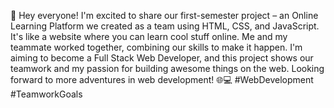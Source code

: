 
🚀 Hey everyone! I'm excited to share our first-semester project – an Online Learning Platform we created as a team using HTML, CSS, and JavaScript. It's like a website where you can learn cool stuff online. Me and my teammate worked together, combining our skills to make it happen. I'm aiming to become a Full Stack Web Developer, and this project shows our teamwork and my passion for building awesome things on the web. Looking forward to more adventures in web development! 🌐💻 #WebDevelopment #TeamworkGoals
